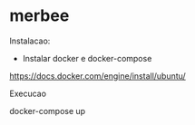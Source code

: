 # merbee

Instalacao:

- Instalar docker e docker-compose

https://docs.docker.com/engine/install/ubuntu/


Execucao

docker-compose up
